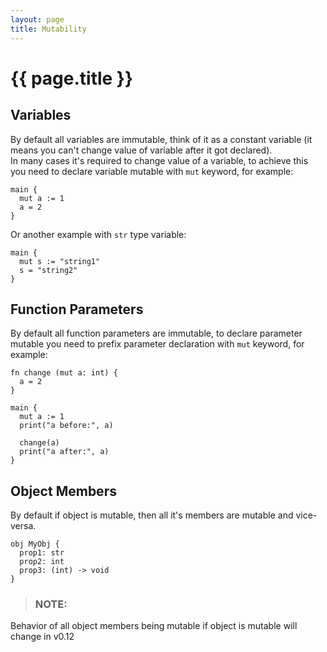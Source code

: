 ```yaml
---
layout: page
title: Mutability
---
```


# {{ page.title }}

## Variables
By default all variables are immutable, think of it as a constant variable (it
means you can't change value of variable after it got declared). \
In many cases it's required to change value of a variable, to achieve this you
need to declare variable mutable with `mut` keyword, for example:

```the
main {
  mut a := 1
  a = 2
}
```

Or another example with `str` type variable:

```the
main {
  mut s := "string1"
  s = "string2"
}
```

## Function Parameters
By default all function parameters are immutable, to declare parameter mutable
you need to prefix parameter declaration with `mut` keyword, for example:

```the
fn change (mut a: int) {
  a = 2
}

main {
  mut a := 1
  print("a before:", a)

  change(a)
  print("a after:", a)
}
```

## Object Members
By default if object is mutable, then all it's members are mutable and
vice-versa.

```the
obj MyObj {
  prop1: str
  prop2: int
  prop3: (int) -> void
}
```

> ### NOTE:
  Behavior of all object members being mutable if object is mutable will
  change in v0.12
